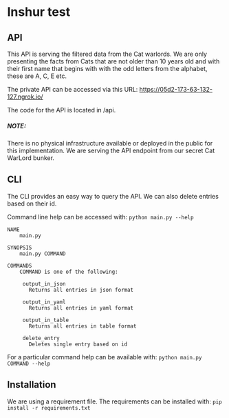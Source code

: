 # Inshur test

## API

This API is serving the filtered data from the Cat warlords. We are only presenting the facts from Cats that are not older than 10 years old and with their first name that begins with with the odd letters from the alphabet, these are A, C, E etc.

The private API can be accessed via this URL:
https://05d2-173-63-132-127.ngrok.io/

The code for the API is located in <ROOT>/api.

##### NOTE: 
There is no physical infrastructure available or deployed in the public for this implementation. We are serving the API endpoint from our secret Cat WarLord bunker.

## CLI

The CLI  provides an easy way to query the API. We can also delete entries based on their id.

Command line help can be accessed with: `python main.py --help`

```
NAME
    main.py

SYNOPSIS
    main.py COMMAND

COMMANDS
    COMMAND is one of the following:

     output_in_json
       Returns all entries in json format

     output_in_yaml
       Returns all entries in yaml format

     output_in_table
       Returns all entries in table format

     delete_entry
       Deletes single entry based on id
```

For a particular command help can be available with:
`python main.py COMMAND --help`

## Installation

We are using a requirement file. The requirements can be installed with:
`pip install -r requirements.txt`
